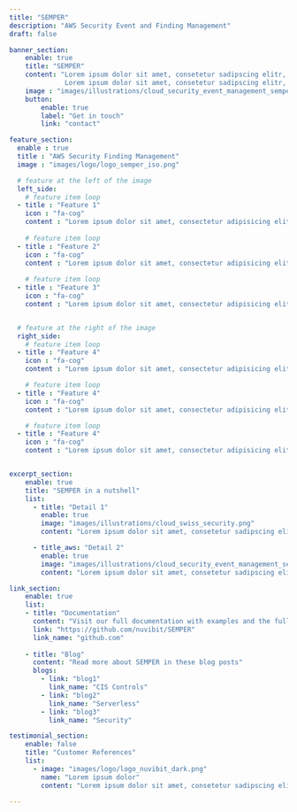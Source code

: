 ```yaml
---
title: "SEMPER"
description: "AWS Security Event and Finding Management"
draft: false

banner_section:
    enable: true
    title: "SEMPER"
    content: "Lorem ipsum dolor sit amet, consetetur sadipscing elitr, sed diam nonumy eirmod tempor invidunt ut labore et dolore magna aliquyam erat, sed diam voluptua.<br><br>
              Lorem ipsum dolor sit amet, consetetur sadipscing elitr, sed diam nonumy eirmod tempor invidunt ut labore et dolore magna aliquyam erat, sed diam voluptua."
    image : "images/illustrations/cloud_security_event_management_semper.png"
    button:
        enable: true
        label: "Get in touch"
        link: "contact"

feature_section:
  enable : true
  title : "AWS Security Finding Management"
  image : "images/logo/logo_semper_iso.png"

  # feature at the left of the image
  left_side:
    # feature item loop
  - title : "Feature 1"
    icon : "fa-cog"
    content : "Lorem ipsum dolor sit amet, consectetur adipisicing elit. Voluptatem, inventore?"
    
    # feature item loop
  - title : "Feature 2"
    icon : "fa-cog"
    content : "Lorem ipsum dolor sit amet, consectetur adipisicing elit. Voluptatem, inventore?"
    
    # feature item loop
  - title : "Feature 3"
    icon : "fa-cog"
    content : "Lorem ipsum dolor sit amet, consectetur adipisicing elit. Voluptatem, inventore?"


  # feature at the right of the image
  right_side:
    # feature item loop
  - title : "Feature 4"
    icon : "fa-cog"
    content : "Lorem ipsum dolor sit amet, consectetur adipisicing elit. Voluptatem, inventore?"

    # feature item loop
  - title : "Feature 4"
    icon : "fa-cog"
    content : "Lorem ipsum dolor sit amet, consectetur adipisicing elit. Voluptatem, inventore?"

    # feature item loop
  - title : "Feature 4"
    icon : "fa-cog"
    content : "Lorem ipsum dolor sit amet, consectetur adipisicing elit. Voluptatem, inventore?"


excerpt_section:
    enable: true
    title: "SEMPER in a nutshell"
    list:
      - title: "Detail 1"
        enable: true
        image: "images/illustrations/cloud_swiss_security.png"
        content: "Lorem ipsum dolor sit amet, consetetur sadipscing elitr, sed diam nonumy eirmod tempor invidunt ut labore et dolore magna aliquyam erat, sed diam voluptua. At vero eos et accusam et justo duo dolores et ea rebum. Stet clita kasd gubergren, no sea takimata sanctus est Lorem ipsum dolor sit amet"

      - title_aws: "Detail 2"
        enable: true
        image: "images/illustrations/cloud_security_event_management_semper.png"
        content: "Lorem ipsum dolor sit amet, consetetur sadipscing elitr, sed diam nonumy eirmod tempor invidunt ut labore et dolore magna aliquyam erat, sed diam voluptua. At vero eos et accusam et justo duo dolores et ea rebum. Stet clita kasd gubergren, no sea takimata sanctus est Lorem ipsum dolor sit amet"

link_section:
    enable: true
    list:
    - title: "Documentation"
      content: "Visit our full documentation with examples and the full architecture on"
      link: "https://github.com/nuvibit/SEMPER"
      link_name: "github.com"
    
    - title: "Blog"
      content: "Read more about SEMPER in these blog posts"
      blogs:
        - link: "blog1"
          link_name: "CIS Controls"
        - link: "blog2"
          link_name: "Serverless"
        - link: "blog3"
          link_name: "Security"

testimonial_section:
    enable: false
    title: "Customer References"
    list:
      - image: "images/logo/logo_nuvibit_dark.png"
        name: "Lorem ipsum dolor"
        content: "Lorem ipsum dolor sit amet, consetetur sadipscing elitr, sed diam nonumy eirmod tempor invidunt"

---
```

